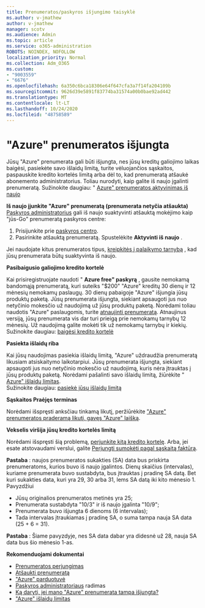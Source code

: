 ```yaml
---
title: Prenumeratos/paskyros išjungimo taisyklė
ms.author: v-jmathew
author: v-jmathew
manager: scotv
ms.audience: Admin
ms.topic: article
ms.service: o365-administration
ROBOTS: NOINDEX, NOFOLLOW
localization_priority: Normal
ms.collection: Adm_O365
ms.custom:
- "9003559"
- "6676"
ms.openlocfilehash: 6a350c6bca18306e64f647cfa3a7f14fa204109b
ms.sourcegitcommit: 9626d39e5891f83774ba31574a00b0bae92ad442
ms.translationtype: MT
ms.contentlocale: lt-LT
ms.lasthandoff: 10/24/2020
ms.locfileid: "48758589"
---
```

# <a name="azure-subscription-disabled"></a>"Azure" prenumeratos išjungta

Jūsų "Azure" prenumerata gali būti išjungta, nes jūsų kreditų galiojimo laikas baigėsi, pasiekėte savo išlaidų limitą, turite vėluojančios sąskaitos, paspauskite kredito kortelės limitą arba dėl to, kad prenumeratą atšaukė abonemento administratorius. Toliau nurodyti, kaip galite iš naujo įgalinti prenumeratą. Sužinokite daugiau: " [Azure" prenumeratos aktyvinimas iš naujo](https://docs.microsoft.com/azure/billing/billing-subscription-become-disable?WT.mc_id=Portal-Microsoft_Azure_Support)

**Iš naujo įjunkite "Azure" prenumeratą (prenumerata netyčia atšaukta)** [Paskyros administratorius](https://docs.microsoft.com/azure/billing/billing-subscription-transfer?WT.mc_id=Portal-Microsoft_Azure_Support#whoisaa) gali iš naujo suaktyvinti atšauktą mokėjimo kaip "jūs-Go" prenumeratą paskyros centre:

1. Prisijunkite prie [paskyros centro](https://account.windowsazure.com/Subscriptions).
2. Pasirinkite atšauktą prenumeratą. Spustelėkite **Aktyvinti iš naujo** .

Jei naudojate kitus prenumeratos tipus, [kreipkitės į palaikymo tarnybą](https://portal.azure.com/?#blade/Microsoft_Azure_Support/HelpAndSupportBlade) , kad jūsų prenumerata būtų suaktyvinta iš naujo.

**Pasibaigusio galiojimo kredito kortelė**

Kai prisiregistruojate naudoti " **Azure free" paskyrą** , gausite nemokamą bandomąją prenumeratą, kuri suteiks "$200" "Azure" kreditų 30 dienų ir 12 mėnesių nemokamų paslaugų. 30 dienų pabaigoje "Azure" išjungia jūsų produktų paketą. Jūsų prenumerata išjungta, siekiant apsaugoti jus nuo netyčinio mokesčio už naudojimą už jūsų produktų paketą. Norėdami toliau naudotis "Azure" paslaugomis, turite [atnaujinti prenumeratą](https://docs.microsoft.com/azure/billing/billing-upgrade-azure-subscription?WT.mc_id=Portal-Microsoft_Azure_Support). Atnaujinus versiją, jūsų prenumerata vis dar turi prieigą prie nemokamų tarnybų 12 mėnesių. Už naudojimą galite mokėti tik už nemokamų tarnybų ir kiekių.  
Sužinokite daugiau: [baigėsi kredito kortelė](https://docs.microsoft.com/azure/billing/billing-subscription-become-disable?WT.mc_id=Portal-Microsoft_Azure_Support#your-credit-is-expired)

**Pasiekta išlaidų riba**

Kai jūsų naudojimas pasiekia išlaidų limitą, "Azure" uždraudžia prenumeratą likusiam atsiskaitymo laikotarpiui. Jūsų prenumerata išjungta, siekiant apsaugoti jus nuo netyčinio mokesčio už naudojimą, kuris nėra įtrauktas į jūsų produktų paketą. Norėdami pašalinti savo išlaidų limitą, žiūrėkite " [Azure" išlaidų limitas](https://docs.microsoft.com/azure/cost-management-billing/manage/spending-limit?WT.mc_id=Portal-Microsoft_Azure_Support).  
Sužinokite daugiau: [pasiekė jūsų išlaidų limitą](https://docs.microsoft.com/azure/cost-management-billing/manage/subscription-disabled?WT.mc_id=Portal-Microsoft_Azure_Support#you-reached-your-spending-limit)

**Sąskaitos Praėjęs terminas**

Norėdami išspręsti anksčiau tinkamą likutį, peržiūrėkite ["Azure" prenumeratos praderamą likutį, gavęs "Azure" laišką](https://docs.microsoft.com/azure/billing/billing-azure-subscription-past-due-balance?WT.mc_id=Portal-Microsoft_Azure_Support).

**Vekselis viršija jūsų kredito kortelės limitą**

Norėdami išspręsti šią problemą, [perjunkite kitą kredito kortelę](https://docs.microsoft.com/azure/billing/billing-how-to-change-credit-card?WT.mc_id=Portal-Microsoft_Azure_Support). Arba, jei esate atstovaudami verslui, galite [Perjungti sumokėti pagal sąskaitą faktūrą](https://docs.microsoft.com/azure/billing/billing-how-to-pay-by-invoice?WT.mc_id=Portal-Microsoft_Azure_Support).

**Pastaba** : naujos prenumeratos sukakties (SA) data bus priskirta prenumeratoms, kurios buvo iš naujo įgalintos. Dienų skaičius (intervalas), kuriame prenumerata buvo sustabdyta, bus įtrauktas į pradinę SA datą. Bet kuri sukakties data, kuri yra 29, 30 arba 31, lems SA datą iki kito mėnesio 1.  
Pavyzdžiui

- Jūsų originalios prenumeratos metinės yra 25;
- Prenumerata sustabdyta "10/3" ir iš naujo įgalinta "10/9";
- Prenumerata buvo išjungta 6 dienoms (6 intervalas);
- Tada intervalas įtraukiamas į pradinę SA, o suma tampa nauja SA data (25 + 6 = 31). 

**Pastaba** : Šiame pavyzdyje, nes SA data dabar yra didesnė už 28, nauja SA data bus šio mėnesio 1-as.

**Rekomenduojami dokumentai**

- [Prenumeratos perjungimas](https://docs.microsoft.com/azure/billing/billing-how-to-switch-azure-offer?WT.mc_id=Portal-Microsoft_Azure_Support)  
- [Atšaukti prenumeratą](https://docs.microsoft.com/azure/billing/billing-how-to-cancel-azure-subscription?WT.mc_id=Portal-Microsoft_Azure_Support)  
- ["Azure" parduotuvė](https://azuremarketplace.microsoft.com/marketplace/?source=datamarket)
- [Paskyros administratoriaus](https://docs.microsoft.com/azure/billing/billing-subscription-transfer?WT.mc_id=Portal-Microsoft_Azure_Support#whoisaa) radimas
- [Ką daryti, jei mano "Azure" prenumerata tampa išjungta?](https://docs.microsoft.com/azure/billing/billing-subscription-become-disable/?WT.mc_id=Portal-Microsoft_Azure_Support)
- ["Azure" išlaidų limitas](https://docs.microsoft.com/azure/cost-management-billing/manage/spending-limit?WT.mc_id=Portal-Microsoft_Azure_Support)
